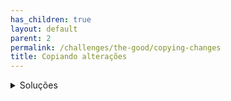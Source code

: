 ```yaml
---
has_children: true
layout: default
parent: 2
permalink: /challenges/the-good/copying-changes
title: Copiando alterações
---
```


<details>
  <summary>Soluções</summary>
  - `git cherry-pick`
  - `git format-patch` + `git apply`
</details>
